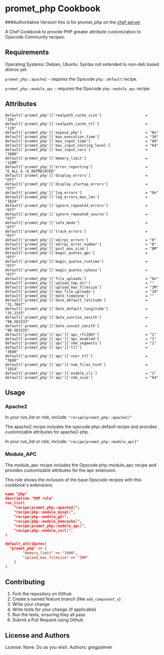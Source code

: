promet_php Cookbook
===================

###Authoritative Version!
this is for promet_php on the [chef server](https://chef-promet-rsc.promethost.com/cookbooks/promet_php/0.4.5)

A Chef Cookbook to provide PHP greater attribute customization to Opscode Community recipes.

Requirements
------------
Operating Systems: Debian, Ubuntu.  Syntax not extended to non-deb based distros yet.

`promet_php::apache2` - requires the Opscode `php::default` recipe. 

`promet_php::module_apc` - requires the Opscode `php::module_apc` recipe.

Attributes
----------

````
default['promet_php']['realpath_cache_size']                    = "16k"
default['promet_php']['realpath_cache_ttl']                     = "120"
default['promet_php']['expose_php']                             = "On"
default['promet_php']['max_execution_time']                     = "30"
default['promet_php']['max_input_time']                         = "60"
default['promet_php']['max_input_nesting_level']                = "64"
default['promet_php']['max_input_vars']                    	    = "1000"
default['promet_php']['memory_limit']                           = "128M"
default['promet_php']['error_reporting']                        = "E_ALL & ~E_DEPRECATED"
default['promet_php']['display_errors']                         = "Off"
default['promet_php']['display_startup_errors']                 = "Off"
default['promet_php']['log_errors']                             = "On"
default['promet_php']['log_errors_max_len']                     = "1024"
default['promet_php']['ignore_repeated_errors']                 = "Off"
default['promet_php']['ignore_repeated_source']                 = "Off"
default['promet_php']['safe_mode']                              = "Off"
default['promet_php']['track_errors']                           = "Off"
default['promet_php']['xmlrpc_errors']                          = "0"
default['promet_php']['xmlrpc_error_number']                    = "0"
default['promet_php']['post_max_size']                          = "8M"
default['promet_php']['magic_quotes_gpc']                       = "Off"
default['promet_php']['magic_quotes_runtime']                   = "Off"
default['promet_php']['magic_quotes_sybase']                    = "Off"
default['promet_php']['file_uploads']                           = "On"
default['promet_php']['upload_tmp_dir']                         = ""
default['promet_php']['upload_max_filesize']                    = "2M"
default['promet_php']['max_file_uploads']                       = "20"
default['promet_php']['date_timezone']                          = ""
default['promet_php']['date_default_latitude']                  = "31.7667"
default['promet_php']['date_default_longitude']                 = "35.2333"
default['promet_php']['date_sunrise_zenith']                    = "90.583333"
default['promet_php']['date_sunset_zenith']                     = "90.583333"
default['promet_php']['apc']['apc_rfc1867']                     = "1"
default['promet_php']['apc']['apc_enabled']                     = "1"
default['promet_php']['apc']['shm_segments']                    = "1"
default['promet_php']['apc']['ttl']                             = "3600"
default['promet_php']['apc']['user_ttl']                        = "3600"
default['promet_php']['apc']['num_files_hint']                  = "1024"
default['promet_php']['apc']['enable_cli']                      = "1"
default['promet_php']['apc']['shm_size']                        = "64"
````

Usage
-----

### Apache2 

In your run_list or role, include:
`"recipe[promet_php::apache2]"`

The apache2 recipe includes the opscode php::default recipe and provides customizable attributes for apache2-php.

In your run_list or role, include:
`"recipe[promet_php::module_apc]"`

### Module_APC

The module_apc recipe includes the Opscode php::module_apc recipe and provides customizable attributes for the apc extension.

This role shows the inclusion of the base Opscode recipes with this cookbook's extensions:

```json
name "php"
description "PHP role"
run_list(
    "recipe[promet_php::apache2]",
    "recipe[php::module_mysql]",
    "recipe[php::module_gd]",
    "recipe[php::module_memcache]",
    "recipe[promet_php::module_apc]",
    "recipe[php::module_curl]",
)

default_attributes(
  "promet_php" => {
        "memory_limit" => "196M",
        "upload_max_filesize" => "30M"
	}
)
```

Contributing
------------

1. Fork the repository on Github
2. Create a named feature branch (like `add_component_x`)
3. Write your change
4. Write tests for your change (if applicable)
5. Run the tests, ensuring they all pass
6. Submit a Pull Request using Github

License and Authors
-------------------
License: None.  Do as you wish.
Authors: gregpalmier
